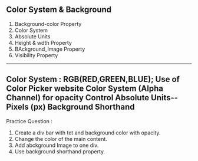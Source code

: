 Color System & Background
-----------------------------------
1. Background-color Property
2. Color System
3. Absolute Units
4. Height & wdth Property
5. BAckground_Image Property
6. Visibility Property
------------------------------------
Color System :
RGB(RED,GREEN,BLUE);
Use of Color Picker website
Color System  (Alpha Channel) for opacity Control
Absolute Units-- Pixels (px)
Background Shorthand
------------------------------------
Practice Question :

1. Create a div bar with tet and background color with opacity.
2. Change the color of the main content.
3. Add abckground Image to one div.
4. Use background shorthand property.